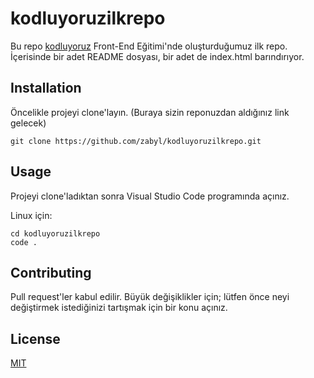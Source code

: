 # kodluyoruzilkrepo
Bu repo [kodluyoruz](https://kodluyoruz.org/) Front-End Eğitimi'nde oluşturduğumuz ilk repo. İçerisinde bir adet README dosyası, bir adet de index.html barındırıyor.

## Installation
Öncelikle projeyi clone'layın. (Buraya sizin reponuzdan aldığınız link gelecek)

```
git clone https://github.com/zabyl/kodluyoruzilkrepo.git
```

## Usage
Projeyi clone'ladıktan sonra Visual Studio Code programında açınız.

Linux için:
```
cd kodluyoruzilkrepo
code .
```

## Contributing
Pull request'ler kabul edilir. Büyük değişiklikler için; lütfen önce neyi değiştirmek istediğinizi tartışmak için bir konu açınız.

## License
[MIT](https://choosealicense.com/licenses/mit/)
